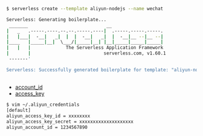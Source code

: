 
``` bash
$ serverless create --template aliyun-nodejs --name wechat

Serverless: Generating boilerplate...
 _______                             __
|   _   .-----.----.--.--.-----.----|  .-----.-----.-----.
|   |___|  -__|   _|  |  |  -__|   _|  |  -__|__ --|__ --|
|____   |_____|__|  \___/|_____|__| |__|_____|_____|_____|
|   |   |             The Serverless Application Framework
|       |                           serverless.com, v1.60.1
 -------'

Serverless: Successfully generated boilerplate for template: "aliyun-nodejs"
```

## 

+ [account_id](https://account.console.aliyun.com/?#/secure)
+ [access_key](https://ak-console.aliyun.com/?#/accesskey)

``` bash
$ vim ~/.aliyun_credentials
[default]
aliyun_access_key_id = xxxxxxxx
aliyun_access_key_secret = xxxxxxxxxxxxxxxxxxxx
aliyun_account_id = 1234567890
```
